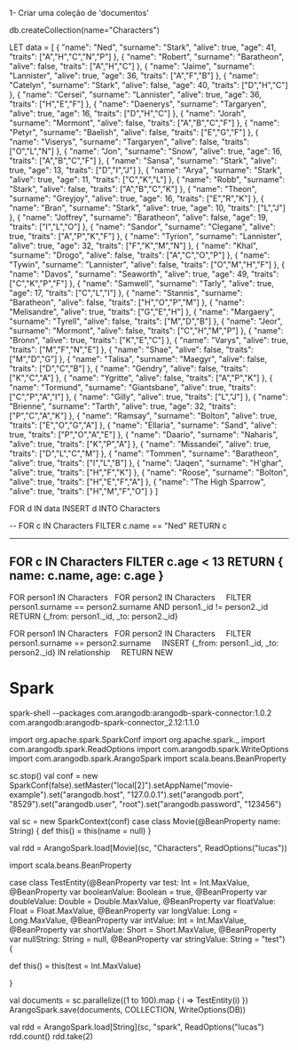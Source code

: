 1- Criar uma coleção de 'documentos'

db.createCollection(name="Characters")

LET data = [
{ "name": "Ned", "surname": "Stark", "alive": true, "age": 41, "traits": ["A","H","C","N","P"] },
{ "name": "Robert", "surname": "Baratheon", "alive": false, "traits": ["A","H","C"] },
{ "name": "Jaime", "surname": "Lannister", "alive": true, "age": 36, "traits": ["A","F","B"] },
{ "name": "Catelyn", "surname": "Stark", "alive": false, "age": 40, "traits": ["D","H","C"] },
{ "name": "Cersei", "surname": "Lannister", "alive": true, "age": 36, "traits": ["H","E","F"] },
{ "name": "Daenerys", "surname": "Targaryen", "alive": true, "age": 16, "traits": ["D","H","C"] },
{ "name": "Jorah", "surname": "Mormont", "alive": false, "traits": ["A","B","C","F"] },
{ "name": "Petyr", "surname": "Baelish", "alive": false, "traits": ["E","G","F"] },
{ "name": "Viserys", "surname": "Targaryen", "alive": false, "traits": ["O","L","N"] },
{ "name": "Jon", "surname": "Snow", "alive": true, "age": 16, "traits": ["A","B","C","F"] },
{ "name": "Sansa", "surname": "Stark", "alive": true, "age": 13, "traits": ["D","I","J"] },
{ "name": "Arya", "surname": "Stark", "alive": true, "age": 11, "traits": ["C","K","L"] },
{ "name": "Robb", "surname": "Stark", "alive": false, "traits": ["A","B","C","K"] },
{ "name": "Theon", "surname": "Greyjoy", "alive": true, "age": 16, "traits": ["E","R","K"] },
{ "name": "Bran", "surname": "Stark", "alive": true, "age": 10, "traits": ["L","J"] },
{ "name": "Joffrey", "surname": "Baratheon", "alive": false, "age": 19, "traits": ["I","L","O"] },
{ "name": "Sandor", "surname": "Clegane", "alive": true, "traits": ["A","P","K","F"] },
{ "name": "Tyrion", "surname": "Lannister", "alive": true, "age": 32, "traits": ["F","K","M","N"] },
{ "name": "Khal", "surname": "Drogo", "alive": false, "traits": ["A","C","O","P"] },
{ "name": "Tywin", "surname": "Lannister", "alive": false, "traits": ["O","M","H","F"] },
{ "name": "Davos", "surname": "Seaworth", "alive": true, "age": 49, "traits": ["C","K","P","F"] },
{ "name": "Samwell", "surname": "Tarly", "alive": true, "age": 17, "traits": ["C","L","I"] },
{ "name": "Stannis", "surname": "Baratheon", "alive": false, "traits": ["H","O","P","M"] },
{ "name": "Melisandre", "alive": true, "traits": ["G","E","H"] },
{ "name": "Margaery", "surname": "Tyrell", "alive": false, "traits": ["M","D","B"] },
{ "name": "Jeor", "surname": "Mormont", "alive": false, "traits": ["C","H","M","P"] },
{ "name": "Bronn", "alive": true, "traits": ["K","E","C"] },
{ "name": "Varys", "alive": true, "traits": ["M","F","N","E"] },
{ "name": "Shae", "alive": false, "traits": ["M","D","G"] },
{ "name": "Talisa", "surname": "Maegyr", "alive": false, "traits": ["D","C","B"] },
{ "name": "Gendry", "alive": false, "traits": ["K","C","A"] },
{ "name": "Ygritte", "alive": false, "traits": ["A","P","K"] },
{ "name": "Tormund", "surname": "Giantsbane", "alive": true, "traits": ["C","P","A","I"] },
{ "name": "Gilly", "alive": true, "traits": ["L","J"] },
{ "name": "Brienne", "surname": "Tarth", "alive": true, "age": 32, "traits": ["P","C","A","K"] },
{ "name": "Ramsay", "surname": "Bolton", "alive": true, "traits": ["E","O","G","A"] },
{ "name": "Ellaria", "surname": "Sand", "alive": true, "traits": ["P","O","A","E"] },
{ "name": "Daario", "surname": "Naharis", "alive": true, "traits": ["K","P","A"] },
{ "name": "Missandei", "alive": true, "traits": ["D","L","C","M"] },
{ "name": "Tommen", "surname": "Baratheon", "alive": true, "traits": ["I","L","B"] },
{ "name": "Jaqen", "surname": "H'ghar", "alive": true, "traits": ["H","F","K"] },
{ "name": "Roose", "surname": "Bolton", "alive": true, "traits": ["H","E","F","A"] },
{ "name": "The High Sparrow", "alive": true, "traits": ["H","M","F","O"] }
]

FOR d IN data
INSERT d INTO Characters

--
FOR c IN Characters
FILTER c.name == "Ned"
RETURN c

---

FOR c IN Characters
FILTER c.age < 13
RETURN { name: c.name, age: c.age }
---


FOR person1 IN Characters
  FOR person2 IN Characters
    FILTER person1.surname == person2.surname AND person1._id != person2._id
    RETURN {_from: person1._id, _to: person2._id}

FOR person1 IN Characters
  FOR person2 IN Characters
    FILTER person1.surname == person2.surname
    INSERT {_from: person1._id, _to: person2._id} IN relationship
    RETURN NEW



# Spark




spark-shell --packages com.arangodb:arangodb-spark-connector:1.0.2 
com.arangodb:arangodb-spark-connector_2.12:1.1.0

import org.apache.spark.SparkConf
import org.apache.spark._
import com.arangodb.spark.ReadOptions
import com.arangodb.spark.WriteOptions
import com.arangodb.spark.ArangoSpark
import scala.beans.BeanProperty

sc.stop()
val conf = new SparkConf(false).setMaster("local[2]").setAppName("movie-example").set("arangodb.host", "127.0.0.1").set("arangodb.port", "8529").set("arangodb.user", "root").set("arangodb.password", "123456")

val sc = new SparkContext(conf)
case class Movie(@BeanProperty name: String) {
    def this() = this(name = null)
  }

val rdd = ArangoSpark.load[Movie](sc, "Characters", ReadOptions("lucas"))

import scala.beans.BeanProperty

case class TestEntity(@BeanProperty var test: Int = Int.MaxValue,
                      @BeanProperty var booleanValue: Boolean = true,
                      @BeanProperty var doubleValue: Double = Double.MaxValue,
                      @BeanProperty var floatValue: Float = Float.MaxValue,
                      @BeanProperty var longValue: Long = Long.MaxValue,
                      @BeanProperty var intValue: Int = Int.MaxValue,
                      @BeanProperty var shortValue: Short = Short.MaxValue,
                      @BeanProperty var nullString: String = null,
                      @BeanProperty var stringValue: String = "test") {

  def this() = this(test = Int.MaxValue)

}

val documents = sc.parallelize((1 to 100).map { i => TestEntity(i) })
ArangoSpark.save(documents, COLLECTION, WriteOptions(DB))

val rdd = ArangoSpark.load[String](sc, "spark", ReadOptions("lucas")
rdd.count()
rdd.take(2)
